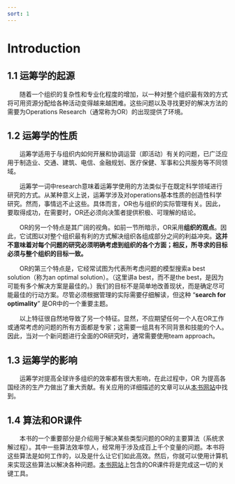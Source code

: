 ```yaml
---
sort: 1
---
```


# Introduction 

## 1.1 运筹学的起源

&emsp;&emsp;随着一个组织的复杂性和专业化程度的增加，以一种对整个组织最有效的方式将可用资源分配给各种活动变得越来越困难。这些问题以及寻找更好的解决方法的需要为Operations Research（通常称为OR）的出现提供了环境。 

## 1.2 运筹学的性质

&emsp;&emsp;运筹学适用于与组织内如何开展和协调运营（即活动）有关的问题，已广泛应用于制造业、交通、建筑、电信、金融规划、医疗保健、军事和公共服务等不同领域。

&emsp;&emsp;运筹学一词中research意味着运筹学使用的方法类似于在既定科学领域进行研究的方式。从某种意义上说，运筹学涉及对operations基本性质的创造性科学研究。然而，事情远不止这些。具体而言，OR也与组织的实际管理有关。因此，要取得成功，在需要时，OR还必须向决策者提供积极、可理解的结论。 

&emsp;&emsp;OR的另一个特点是其广阔的视角。如前一节所暗示，OR采用**组织的观点**。因此，它试图以对整个组织最有利的方式解决组织各组成部分之间的利益冲突。**这并不意味着对每个问题的研究必须明确考虑到组织的各个方面；相反，所寻求的目标必须与整个组织的目标一致。** 

&emsp;&emsp;OR的第三个特点是，它经常试图为代表所考虑问题的模型搜索a best solution（称为an optimal solution）。（这里讲a best，而不是the best，是因为可能有多个解决方案是最佳的。）我们的目标不是简单地改善现状，而是确定尽可能最佳的行动方案。尽管必须根据管理的实际需要仔细解读，但这种 “**search for optimality**” 是OR中的一个重要主题。

&emsp;&emsp;以上特征很自然地导致了另一个特征。显然，不应期望任何一个人在OR工作或通常考虑的问题的所有方面都是专家；这需要一组具有不同背景和技能的个人。因此，当对一个新问题进行全面的OR研究时，通常需要使用team approach。

## 1.3 运筹学的影响

&emsp;&emsp;运筹学对提高全球许多组织的效率都有很大影响，在此过程中，OR 为提高各国经济的生产力做出了重大贡献。有关应用的详细描述的文章可以从[本书网站](www.mhhe.com/hillier)中找到。

## 1.4 算法和OR课件

&emsp;&emsp;本书的一个重要部分是介绍用于解决某些类型问题的OR的主要算法（系统求解过程）。其中一些算法效率惊人，经常用于涉及成百上千个变量的问题。本书将这些算法是如何工作的，以及是什么让它们如此高效。然后，你就可以使用计算机来实现这些算法以解决各种问题。[本书网站](www.mhhe.com/hillier)上包含的OR课件将是完成这一切的关键工具。